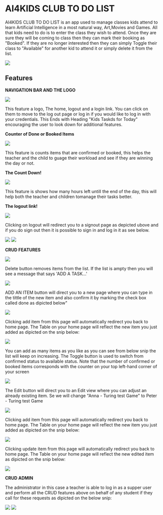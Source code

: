<h1>AI4KIDS CLUB TO DO LIST</h1>

<p>AI4KIDS CLUB TO DO LIST is an app used to manage classes kids attend to learn Artificial Intelligence in a most natural way, Art,Movies and Games. All that kids need to do is to enter the class they wish to attend.  Once they are sure they will be coming to class then they can mark their booking as "Booked". If they are no longer interested then they can simply Toggle their class to "Available" for another kid to attend it or simply delete it from the list.</p>
<img src="media/aikidshomepage.JPG">

<h2>Features</h2>

**NAVIGATION BAR AND THE LOGO**

<img src="media/Navigationandlogo.JPG">

<p>This feature a logo, The home, logout and a login link.  You can click on them to move to the log out page or log in if you would like to log in with your credentials. This Ends with Heading "Kids Taskds for Today" encouraging the user to look down for additional features.</p>

**Counter of Done or Booked Items**

<img src="media/Bookeordoneitems.JPG">

<p>This feature is counts items that are confirmed or booked, this helps the teacher and the child to guage their workload and see if they are winning the day or not. </p>

**The Count Down!**

<img src="media/counter.JPG">

<p>This feature is shows how many hours left untill the end of the day, this will help both the teacher and children tomanage their tasks better. </p>

**The logout link!**

<img src="media/logoutsignout.JPG">

<p>Clicking on logout will redirect you to a signout page as depicted ubove and if you do sign out then it is possible to sign in and log in it as see below. </p>

<img src="media/loginposible.JPG">
<img src="media/signinginwithemail.JPG">

**CRUD FEATURES**

<img src="media/CRUD.JPG">

<p>Delete button removes items from the list. If the list is ampty then you will see a message that says 'ADD A TASK...'</p>
<img src="media/emptylist.JPG">

<p>ADD AN ITEM button will direct you to a new page where you can type in the tittle of the new item and also confirm it by marking the check box called done as dipicted below"</p>
<img src="media/additem.JPG">
<p>Clicking add item from this page will automatically redirect you back to home page. The Table on your home page will reflect the new item you just added as dipicted on the snip below:</p>
<img src="media/tableoneitem.JPG">
<p>You can add as many items as you like as you can see from below snip the list will keep on increasing.  The Toggle button is used to switch from confirmed status to available status. Note that the number of confirmed or booked items corresponds with the counter on your top left-hand corner of your screen</p>
<img src="media/moreitemsbooked.JPG">

<p>The Edit button will direct you to an Edit view where you can adjust an already existing item. Se we will change "Anna - Turing test Game" to Peter - Turing test Game</p>
<img src="media/editannatopeter.JPG">
<p>Clicking add item from this page will automatically redirect you back to home page. The Table on your home page will reflect the new item you just added as dipicted on the snip below:</p>
<img src="media/peter.JPG">
<p>Clicking update item from this page will automatically redirect you back to home page. The Table on your home page will reflect the new edited item as dipicted on the snip below:</p>
<img src="media/updatedwithpeter.JPG">

**CRUD ADMIN**
<p>The administrator in this case a teacher is able to log in as a supper user and perform all the CRUD features above on behalf of any student if they call for these requests as dipicted on the below snip:</p>
<img src="media/loginadmin.JPG">
<img src="media/CRUDforAdmin.JPG">